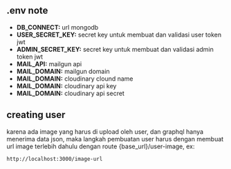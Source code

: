 ## .env note

* **DB_CONNECT:** url mongodb
* **USER_SECRET_KEY:** secret key untuk membuat dan validasi user token jwt 
* **ADMIN_SECRET_KEY:** secret key untuk membuat dan validasi admin token jwt
* **MAIL_API:** mailgun api
* **MAIL_DOMAIN:** mailgun domain
* **MAIL_DOMAIN:** cloudinary clound name
* **MAIL_DOMAIN:** cloudinary api key
* **MAIL_DOMAIN:** cloudinary api secret

## creating user

karena ada image yang harus di upload oleh user, dan graphql hanya menerima data json, maka langkah pembuatan user harus dengan membuat url image terlebih dahulu dengan route {base_url}/user-image, ex:

```http://localhost:3000/image-url```

